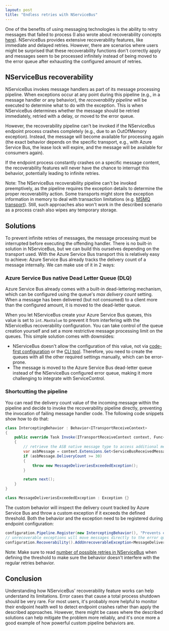 ```yaml
---
layout: post
title: "Endless retries with NServiceBus"
---
```


One of the benefits of using messaging technologies is the ability to retry messages that failed to process (I also wrote about recoverability concepts [here](https://docs.particular.net/architecture/recoverability)). NServiceBus provides extensive recoverability features, like immediate and delayed retries. However, there are scenarios where users might be surprised that these recoverability functions don't correctly apply and messages seem to be processed infinitely instead of being moved to the error queue after exhausting the configured amount of retries.

## NServiceBus recoverability

NServiceBus invokes message handlers as part of its message processing pipeline. When exceptions occur at any point during this pipeline (e.g., in a message handler or any behavior), the *recoverability pipeline* will be executed to determine what to do with the exception. This is when NServiceBus determines whether the message should be retried immediately, retried with a delay, or moved to the error queue. 

However,  the recoverability pipeline can't be invoked if the NServiceBus endpoint process crashes completely (e.g., due to an OutOfMemory exception). Instead, the message will become available for processing again (the exact behavior depends on the specific transport, e.g., with Azure Service Bus, the lease lock will expire, and the message will be available for consumers again).

If the endpoint process constantly crashes on a specific message content, the recoverability features will never have the chance to interrupt this behavior, potentially leading to infinite retries.

Note: The NServiceBus recoverability pipeline can't be invoked preemptively, as the pipeline requires the exception details to determine the proper recoverability action. Some transports might store the exception information in memory to deal with transaction limitations (e.g. [MSMQ transport](https://github.com/Particular/NServiceBus.Transport.Msmq/blob/master/src/NServiceBus.Transport.Msmq/SendsAtomicWithReceiveNativeTransactionStrategy.cs#L84)). Still, such approaches also won't work in the described scenario as a process crash also wipes any temporary storage.

## Solutions

To prevent infinite retries of messages, the message processing must be interrupted before executing the offending handler. There is no built-in solution in NServiceBus, but we can build this ourselves depending on the transport used. With the Azure Service Bus transport this is relatively easy to achieve: Azure Service Bus already tracks the delivery count of a message internally. We can make use of it in 2 ways:

### Azure Service Bus native Dead Letter Queue (DLQ)

Azure Service Bus already comes with a built-in dead-lettering mechanism, which can be configured using the queue's *max delivery count* setting. When a message has been delivered (but not consumed) to a client more than the configured amount, it is moved to the dead-letter queue.

When you let NServiceBus create your Azure Service Bus queues, this value is set to `int.MaxValue` to prevent it from interfering with the NServiceBus recoverability configuration. You can take control of the queue creation yourself and set a more restrictive message processing limit on the queues. This simple solution comes with downsides:

* NServiceBus doesn't allow the configuration of this value, not via [code-first configuration](https://docs.particular.net/transports/azure-service-bus/configuration) or the [CLI tool](https://docs.particular.net/transports/azure-service-bus/operational-scripting). Therefore, you need to create the queues with all the other required settings manually, which can be error-prone.
* The message is moved to the Azure Service Bus dead-letter queue instead of the NServiceBus configured error queue, making it more challenging to integrate with ServiceControl.

### Shortcutting the pipeline

You can read the delivery count value of the incoming message within the pipeline and decide to invoke the recoverability pipeline directly, preventing the invocation of failing message handler code. The following code snippets show how to do that:

```csharp
class InterceptingBehavior : Behavior<ITransportReceiveContext>
{
    public override Task Invoke(ITransportReceiveContext context, Func<Task> next)
    {
        // retrieve the ASB native message type to access additional message metadata
        var asbMessage = context.Extensions.Get<ServiceBusReceivedMessage>();
        if (asbMessage.DeliveryCount >= 30)
        {
            throw new MessageDeliveriesExceededException();
        }

        return next();
    }
}

class MessageDeliveriesExceededException : Exception {}
```

The custom behavior will inspect the delivery count tracked by Azure Service Bus and throw a custom exception if it exceeds the defined threshold. Both the behavior and the exception need to be registered during endpoint configuration:

```csharp
configuration.Pipeline.Register(new InterceptingBehavior(), "Prevents endless retries due to process crashes");
// unrecoverable exceptions will move messages directly to the error queue, bypassing regular retries
configuration.Recoverability().AddUnrecoverableException<MessageDeliveriesExceededException>();
```

Note: Make sure to read [number of possible retries in NServiceBus](https://docs.particular.net/nservicebus/recoverability/#total-number-of-possible-retries) when defining the threshold to make sure the behavior doesn't interfere with the regular retries behavior.

## Conclusion

Understanding how NServiceBus' recoverability feature works can help understand its limitations. Error cases that cause a total process shutdown should be very rare. For most users, it's probably more helpful to monitor their endpoint health well to detect endpoint crashes rather than apply the described approaches. However, there might be cases where the described solutions can help mitigate the problem more reliably, and it's once more a good example of how powerful custom pipeline behaviors are.
